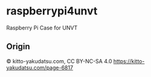 # raspberrypi4unvt
Raspberry Pi Case for UNVT

## Origin

© kitto-yakudatsu.com, CC BY-NC-SA 4.0
https://kitto-yakudatsu.com/page-6817

